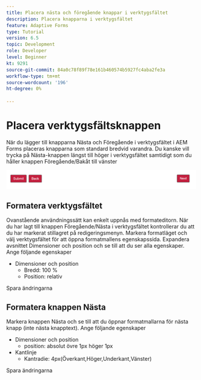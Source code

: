 ```yaml
---
title: Placera nästa och föregående knappar i verktygsfältet
description: Placera knapparna i verktygsfältet
feature: Adaptive Forms
type: Tutorial
version: 6.5
topic: Development
role: Developer
level: Beginner
kt: 9291
source-git-commit: 84a0c78f89f78e161b460574b5927fc4aba2fe3a
workflow-type: tm+mt
source-wordcount: '196'
ht-degree: 0%

---
```


# Placera verktygsfältsknappen

När du lägger till knapparna Nästa och Föregående i verktygsfältet i AEM Forms placeras knapparna som standard bredvid varandra. Du kanske vill trycka på Nästa-knappen längst till höger i verktygsfältet samtidigt som du håller knappen Föregående/Bakåt till vänster

![verktygsfältsavstånd](assets/toolbar-spacing.png)


## Formatera verktygsfältet

Ovanstående användningssätt kan enkelt uppnås med formateditorn. När du har lagt till knappen Föregående/Nästa i verktygsfältet kontrollerar du att du har markerat stillagret på redigeringsmenyn. Markera formatläget och välj verktygsfältet för att öppna formatmallens egenskapssida. Expandera avsnittet Dimensioner och position och se till att du ser alla egenskaper. Ange följande egenskaper
* Dimensioner och position
   * Bredd: 100 %
   * Position: relativ

Spara ändringarna

## Formatera knappen Nästa

Markera knappen Nästa och se till att du öppnar formatmallarna för nästa knapp (inte nästa knapptext). Ange följande egenskaper
* Dimensioner och position
   * position: absolut övre 1px höger 1px
* Kantlinje
   * Kantradie: 4px(Överkant,Höger,Underkant,Vänster)

Spara ändringarna
